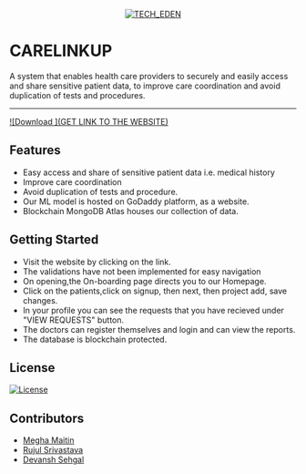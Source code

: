 <p align="center">
    <a href="www.carelinkup.club" target="_blank"><img src="www.carelinkup.club\static\images\Screenshot 2022-12-11 110623.png" title="TECH_EDEN" alt="TECH_EDEN"></a>
</p>
<h1> CARELINKUP</h1>

> 
A system that enables health care providers to securely and easily access and share sensitive patient data, to improve care coordination and avoid duplication of tests and procedures.
 
---
[![Download ](GET LINK TO THE WEBSITE)](www.carelinkup.club)



## Features

* Easy access and share of sensitive patient data i.e. medical history<br>
* Improve care coordination  <br>
* Avoid duplication of tests and procedure.<br>
* Our ML model is hosted on GoDaddy platform, as a website.
* Blockchain MongoDB Atlas houses our collection of data.


## Getting Started

* Visit the website by clicking on the link.<br>
* The validations have not been implemented for easy navigation <br>
* On opening,the On-boarding page directs you to our Homepage. <br>
* Click on the patients,click on signup, then next, then project add, save changes. <br>
* In your profile you can see the requests that you have recieved under "VIEW REQUESTS" button.<br>
* The doctors can register themselves and login and can view the reports.<br>
* The database is blockchain protected. <br>

## License

[![License](http://img.shields.io/:license-mit-blue.svg?style=flat-square)](http://badges.mit-license.org)

## Contributors

* <a href="https://github.com/megh-hub"> Megha Maitin </a>
* <a href="https://github.com/rujulsrivastava"> Rujul Srivastava  </a>
* <a href="https://github.com/Devansh-ops"> Devansh Sehgal </a>
